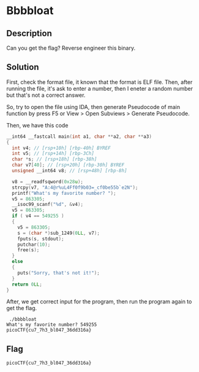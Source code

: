 # Bbbbloat

## Description
Can you get the flag?
Reverse engineer this binary.

## Solution
First, check the format file, it known that the format is ELF file. Then, after running the file, it's ask to enter a number, then I eneter a random number but that's not a correct answer.

So, try to open the file using IDA, then generate Pseudocode of main function by press F5 or View > Open Subviews > Generate Pseudocode.

Then, we have this code
```c
__int64 __fastcall main(int a1, char **a2, char **a3)
{
  int v4; // [rsp+10h] [rbp-40h] BYREF
  int v5; // [rsp+14h] [rbp-3Ch]
  char *s; // [rsp+18h] [rbp-38h]
  char v7[40]; // [rsp+20h] [rbp-30h] BYREF
  unsigned __int64 v8; // [rsp+48h] [rbp-8h]

  v8 = __readfsqword(0x28u);
  strcpy(v7, "A:4@r%uL4Ff0f9b03=_cf0be55b`e2N");
  printf("What's my favorite number? ");
  v5 = 863305;
  __isoc99_scanf("%d", &v4);
  v5 = 863305;
  if ( v4 == 549255 )
  {
    v5 = 863305;
    s = (char *)sub_1249(0LL, v7);
    fputs(s, stdout);
    putchar(10);
    free(s);
  }
  else
  {
    puts("Sorry, that's not it!");
  }
  return 0LL;
}
```
After, we get correct input for the program, then run the program again to get the flag.

```
 ./bbbbloat
What's my favorite number? 549255
picoCTF{cu7_7h3_bl047_36dd316a}
```
## Flag
    picoCTF{cu7_7h3_bl047_36dd316a}